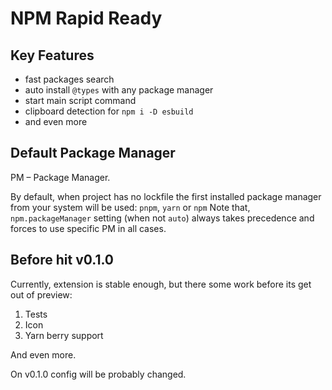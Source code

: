 # NPM Rapid Ready

## Key Features

- fast packages search
- auto install `@types` with any package manager
- start main script command
- clipboard detection for `npm i -D esbuild`
- and even more

## Default Package Manager

PM – Package Manager.

By default, when project has no lockfile the first installed package manager from your system will be used:
`pnpm`, `yarn` or `npm`
Note that, `npm.packageManager` setting (when not `auto`) always takes precedence and forces to use specific PM in all cases.

## Before hit v0.1.0

Currently, extension is stable enough, but there some work before its get out of preview:

1. Tests
2. Icon
3. Yarn berry support

And even more.

On v0.1.0 config will be probably changed.

<!-- ## Auto Install

By default, whenever you change in editor and save package.json with dependencies removed or added, package manager with `install` command will be invoked.\

Also, by default whenever lockfiles are changed (usually because of git operations) `install` command also invoked. -->
